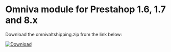 # Omniva module for Prestahop 1.6, 1.7 and 8.x

Download the omnivaltshipping.zip from the link below:

[![Download](https://img.shields.io/badge/dynamic/json.svg?label=download&url=https://api.github.com/repos/mijora/omniva-prestashop-1.6-1.7/releases/latest&query=$.assets[0].name&style=for-the-badge)](https://github.com/mijora/omniva-prestashop-1.6-1.7/releases/latest/download/omnivaltshipping.zip)
